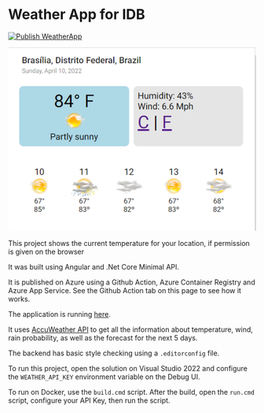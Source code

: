 # Weather App for IDB

[![Publish WeatherApp](https://github.com/marcusvcs/weather-app/actions/workflows/main.yml/badge.svg)](https://github.com/marcusvcs/weather-app/actions/workflows/main.yml)

![Image](image.png)

This project shows the current temperature for your location, if permission is given on the browser

It was built using Angular and .Net Core Minimal API.

It is published on Azure using a Github Action, Azure Container Registry and Azure App Service. See the Github Action tab on this page to see how it works.

The application is running [here](https://weatherappmarcus.azurewebsites.net/).

It uses [AccuWeather API](https://developer.accuweather.com/) to get all the information about temperature, wind, rain probability, as well as the forecast for the next 5 days.

The backend has basic style checking using a `.editorconfig` file.

To run this project, open the solution on Visual Studio 2022 and configure the `WEATHER_API_KEY` environment variable on the Debug UI.

To run on Docker, use the `build.cmd` script. After the build, open the `run.cmd` script, configure your API Key, then run the script.




